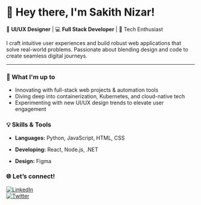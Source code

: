 # 👋 Hey there, I'm Sakith Nizar!

🎨 **UI/UX Designer** | 💻 **Full Stack Developer** | 🚀 Tech Enthusiast

I craft intuitive user experiences and build robust web applications that solve real-world problems. Passionate about blending design and code to create seamless digital journeys.

---

### 🔭 What I'm up to
- Innovating with full-stack web projects & automation tools  
- Diving deep into containerization, Kubernetes, and cloud-native tech  
- Experimenting with new UI/UX design trends to elevate user engagement

### 💡 Skills & Tools

- **Languages:** Python, JavaScript, HTML, CSS  

- **Developing:** React, Node.js, .NET  

- **Design:** Figma


### 🌐 Let’s connect!
[![LinkedIn](https://img.shields.io/badge/LinkedIn-0077B5?style=for-the-badge&logo=linkedin&logoColor=white)](https://www.linkedin.com/in/mohamedsakith/)  
[![Twitter](https://img.shields.io/badge/Twitter-1DA1F2?style=for-the-badge&logo=twitter&logoColor=white)](https://twitter.com/SakithNizar)

